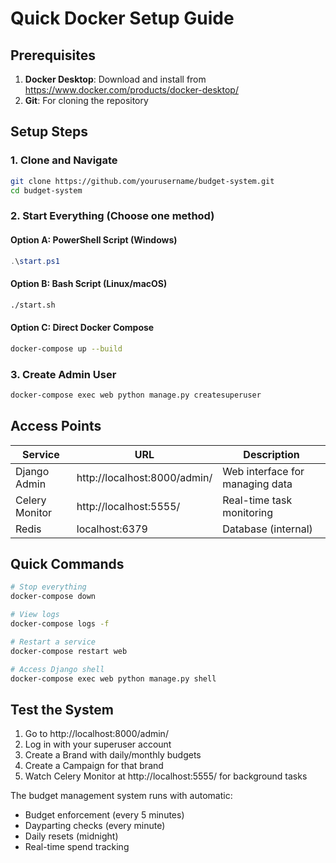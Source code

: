 # Quick Docker Setup Guide

## Prerequisites
1. **Docker Desktop**: Download and install from https://www.docker.com/products/docker-desktop/
2. **Git**: For cloning the repository

## Setup Steps

### 1. Clone and Navigate
```bash
git clone https://github.com/yourusername/budget-system.git
cd budget-system
```

### 2. Start Everything (Choose one method)

#### Option A: PowerShell Script (Windows)
```powershell
.\start.ps1
```

#### Option B: Bash Script (Linux/macOS)
```bash
./start.sh
```

#### Option C: Direct Docker Compose
```bash
docker-compose up --build
```

### 3. Create Admin User
```bash
docker-compose exec web python manage.py createsuperuser
```

## Access Points

| Service | URL | Description |
|---------|-----|-------------|
| Django Admin | http://localhost:8000/admin/ | Web interface for managing data |
| Celery Monitor | http://localhost:5555/ | Real-time task monitoring |
| Redis | localhost:6379 | Database (internal) |

## Quick Commands

```bash
# Stop everything
docker-compose down

# View logs
docker-compose logs -f

# Restart a service
docker-compose restart web

# Access Django shell
docker-compose exec web python manage.py shell
```

## Test the System

1. Go to http://localhost:8000/admin/
2. Log in with your superuser account
3. Create a Brand with daily/monthly budgets
4. Create a Campaign for that brand
5. Watch Celery Monitor at http://localhost:5555/ for background tasks

The budget management system runs with automatic:
- Budget enforcement (every 5 minutes)
- Dayparting checks (every minute)  
- Daily resets (midnight)
- Real-time spend tracking
